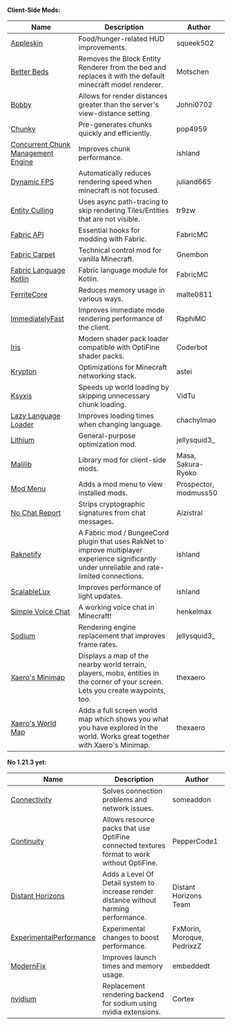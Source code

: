 **Client-Side Mods:**

| Name | Description | Author |
| --- | --- | --- |
| [Appleskin](https://modrinth.com/mod/appleskin) | Food/hunger-related HUD improvements. | squeek502 |
| [Better Beds](https://modrinth.com/mod/better-beds) | Removes the Block Entity Renderer from the bed and replaces it with the default minecraft model renderer. | Motschen |
| [Bobby](https://github.com/Johni0702/bobby) | Allows for render distances greater than the server's view-distance setting. | Johni0702 |
| [Chunky](https://modrinth.com/mod/chunky) | Pre-generates chunks quickly and efficiently. | pop4959 |
| [Concurrent Chunk Management Engine](https://modrinth.com/mod/c2me-fabric) | Improves chunk performance. | ishland |
| [Dynamic FPS](https://modrinth.com/mod/dynamic-fps) | Automatically reduces rendering speed when minecraft is not focused. | juliand665 |
| [Entity Culling](https://modrinth.com/mod/entityculling) | Uses async path-tracing to skip rendering Tiles/Entities that are not visible. | tr9zw |
| [Fabric API](https://github.com/FabricMC/fabric) | Essential hooks for modding with Fabric. | FabricMC |
| [Fabric Carpet](https://github.com/gnembon/fabric-carpet) | Technical control mod for vanilla Minecraft. | Gnembon |
| [Fabric Language Kotlin](https://github.com/FabricMC/fabric-language-kotlin) | Fabric language module for Kotlin. | FabricMC |
| [FerriteCore](https://modrinth.com/mod/ferrite-core) | Reduces memory usage in various ways. | malte0811 |
| [ImmediatelyFast](https://modrinth.com/mod/immediatelyfast) | Improves immediate mode rendering performance of the client. | RaphiMC |
| [Iris](https://github.com/IrisShaders/Iris) | Modern shader pack loader compatible with OptiFine shader packs. | Coderbot |
| [Krypton](https://modrinth.com/mod/krypton) | Optimizations for Minecraft networking stack. | astei |
| [Ksyxis](https://modrinth.com/mod/ksyxis) | Speeds up world loading by skipping unnecessary chunk loading. | VidTu |
| [Lazy Language Loader](https://modrinth.com/mod/lazy-language-loader) | Improves loading times when changing language. | chachylmao |
| [Lithium](https://modrinth.com/mod/lithium) | General-purpose optimization mod. | jellysquid3_ |
| [Malilib](https://modrinth.com/mod/malilib) | Library mod for client-side mods. | Masa, Sakura-Ryoko |
| [Mod Menu](https://modrinth.com/mod/modmenu) | Adds a mod menu to view installed mods. | Prospector, modmuss50 |
| [No Chat Report](https://modrinth.com/mod/no-chat-reports) | Strips cryptographic signatures from chat messages. | Aizistral |
| [Raknetify](https://modrinth.com/mod/raknetify) | A Fabric mod / BungeeCord plugin that uses RakNet to improve multiplayer experience significantly under unreliable and rate-limited connections. | ishland |
| [ScalableLux](https://modrinth.com/mod/scalablelux) | Improves performance of light updates. | ishland |
| [Simple Voice Chat](https://modrinth.com/plugin/simple-voice-chat) | A working voice chat in Minecraft! | henkelmax |
| [Sodium](https://modrinth.com/mod/sodium) | Rendering engine replacement that improves frame rates. | jellysquid3_ |
| [Xaero's Minimap](https://modrinth.com/mod/xaeros-minimap)  | Displays a map of the nearby world terrain, players, mobs, entities in the corner of your screen. Lets you create waypoints, too. | thexaero
| [Xaero's World Map](https://modrinth.com/mod/xaeros-world-map)  | Adds a full screen world map which shows you what you have explored in the world. Works great together with Xaero's Minimap. | thexaero

**No 1.21.3 yet:**

| Name | Description | Author |
| --- | --- | --- |
| [Connectivity](https://www.curseforge.com/minecraft/mc-mods/connectivity) | Solves connection problems and network issues. | someaddon |
| [Continuity](https://github.com/PepperCode1/Continuity) | Allows resource packs that use OptiFine connected textures format to work without OptiFine. | PepperCode1 |
| [Distant Horizons](https://gitlab.com/distant-horizons-team/distant-horizons) | Adds a Level Of Detail system to increase render distance without harming performance. | Distant Horizons Team |
| [ExperimentalPerformance](https://github.com/PedrixzZ/ExperimentalPerformanceUnofficial) | Experimental changes to boost performance. | FxMorin, Moroque, PedrixzZ |
| [ModernFix](https://www.curseforge.com/minecraft/mc-mods/modernfix) | Improves launch times and memory usage. | embeddedt |
| [nvidium](https://modrinth.com/mod/nvidium) | Replacement rendering backend for sodium using nvidia extensions. | Cortex |
